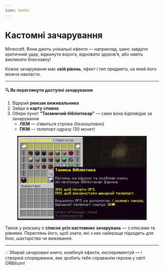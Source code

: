 ```yaml
---
icon: books
---
```


# Кастомні зачарування

Minecraft. Вони дають унікальні ефекти — наприклад, шанс завдати критичний удар, відкинути ворога, відновити здоров’я, або навіть викликати блискавку!

Кожне зачарування має **свій рівень**, ефект і тип предмета, на який його можна накласти.

***

#### 🔍 **Як переглянути доступні зачарування**

1. Відкрий **рюкзак виживальника**
2. Зайди в **карту спавна**
3. Обери пункт **“Таємничий бібліотекар”** — саме вона відповідає за зачарування
   * **ЛКМ** — зʼявиться стрілка (безкоштовно)
   * **ПКМ** — телепорт одразу (30 монет)

<figure><img src="../.gitbook/assets/Discord_6uOnhXHrQi.png" alt=""><figcaption></figcaption></figure>

Також у рюкзаку є **список усіх кастомних зачарувань** — з описами та рівнями. Переглянь його, щоб знати, які з них найкраще підходять для бою, шахтарства чи виживання.

***

💡 Збирай зачаровані книги, комбінуй ефекти, експериментуй — і створюй спорядження, яке зробить тебе справжнім героєм у світі ORBitium!
